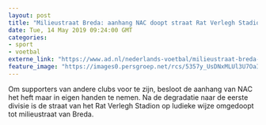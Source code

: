 ```yaml
---
layout: post
title: "Milieustraat Breda: aanhang NAC doopt straat Rat Verlegh Stadion om"
date: Tue, 14 May 2019 09:24:00 GMT
categories: 
- sport 
- voetbal 
externe_link: "https://www.ad.nl/nederlands-voetbal/milieustraat-breda-aanhang-nac-doopt-straat-rat-verlegh-stadion-om~af76d0d5/"
feature_image: "https://images0.persgroep.net/rcs/5357y_UsDNxMLUl3U7OaIKnx8dg/diocontent/148336917/_fitwidth/400/?appId=21791a8992982cd8da851550a453bd7f&quality=0.7"
---
```


Om supporters van andere clubs voor te zijn, besloot de aanhang van NAC het heft maar in eigen handen te nemen. Na de degradatie naar de eerste divisie is de straat van het Rat Verlegh Stadion op ludieke wijze omgedoopt tot milieustraat van Breda.
